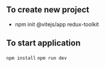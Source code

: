 ## To create new project 
- npm init @vitejs/app redux-toolkit 

## To start application

```npm install```
```npm run dev```



